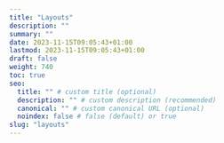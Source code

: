 ```yaml
---
title: "Layouts"
description: ""
summary: ""
date: 2023-11-15T09:05:43+01:00
lastmod: 2023-11-15T09:05:43+01:00
draft: false
weight: 740
toc: true
seo:
  title: "" # custom title (optional)
  description: "" # custom description (recommended)
  canonical: "" # custom canonical URL (optional)
  noindex: false # false (default) or true
slug: "layouts"
---
```

